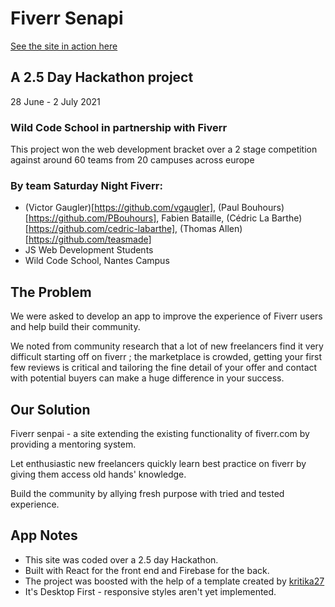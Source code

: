 # Fiverr Senapi

[See the site in action here](https://fiverrsenpai.netlify.app/)
## A 2.5 Day Hackathon project
 28 June - 2 July 2021
### Wild Code School in partnership with Fiverr
This project won the web development bracket over a 2 stage competition against around 60 teams from 20 campuses across europe

### By team Saturday Night Fiverr:

- (Victor Gaugler)[https://github.com/vgaugler], (Paul Bouhours)[https://github.com/PBouhours], Fabien Bataille, (Cédric La Barthe)[https://github.com/cedric-labarthe], (Thomas Allen)[https://github.com/teasmade]
- JS Web Development Students
- Wild Code School, Nantes Campus

## The Problem

We were asked to develop an app to improve the experience of Fiverr users and help build their community.

We noted from community research that a lot of new freelancers find it very difficult starting off on fiverr ; the marketplace is crowded, getting your first few reviews is critical and tailoring the fine detail of your offer and contact with potential buyers can make a huge difference in your success.
## Our Solution

Fiverr senpai - a site extending the existing functionality of fiverr.com by providing a mentoring system.

Let enthusiastic new freelancers quickly learn best practice on fiverr by giving them access old hands' knowledge.

Build the community by allying fresh purpose with tried and tested experience.

## App Notes

- This site was coded over a 2.5 day Hackathon.
- Built with React for the front end and Firebase for the back.
- The project was boosted with the help of a template created by [kritika27](https://github.com/kritika27)
- It's Desktop First - responsive styles aren't yet implemented.

